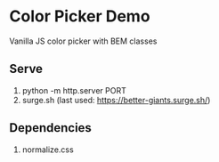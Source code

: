 # Color Picker Demo

Vanilla JS color picker with BEM classes

## Serve

1. python -m http.server PORT
2. surge.sh (last used: https://better-giants.surge.sh/)

## Dependencies

1. normalize.css
